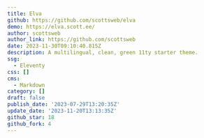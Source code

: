 ```yaml
---
title: Elva
github: https://github.com/scottsweb/elva
demo: https://elva.scott.ee/
author: scottsweb
author_link: https://github.com/scottsweb
date: 2023-11-30T09:10:40.815Z
description: A multilingual, clean, green 11ty starter theme.
ssg:
  - Eleventy
css: []
cms:
  - Markdown
category: []
draft: false
publish_date: '2023-07-29T13:20:35Z'
update_date: '2023-11-20T13:13:35Z'
github_star: 18
github_fork: 4
---
```

